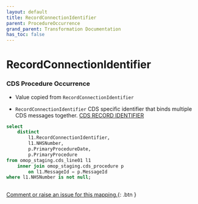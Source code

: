 ```yaml
---
layout: default
title: RecordConnectionIdentifier
parent: ProcedureOccurrence
grand_parent: Transformation Documentation
has_toc: false
---
```

# RecordConnectionIdentifier
### CDS Procedure Occurrence
* Value copied from `RecordConnectionIdentifier`

* `RecordConnectionIdentifier` CDS specific identifier that binds multiple CDS messages together. [CDS RECORD IDENTIFIER]()

```sql
select
	distinct
		l1.RecordConnectionIdentifier,
		l1.NHSNumber,
		p.PrimaryProcedureDate,
		p.PrimaryProcedure
from omop_staging.cds_line01 l1
	inner join omop_staging.cds_procedure p
		on l1.MessageId = p.MessageId
where l1.NHSNumber is not null;
	
```


[Comment or raise an issue for this mapping.](https://github.com/answerdigital/oxford-omop-data-mapper/issues/new?title=OMOP%20ProcedureOccurrence%20table%20RecordConnectionIdentifier%20field%20CDS%20Procedure%20Occurrence%20mapping){: .btn }
